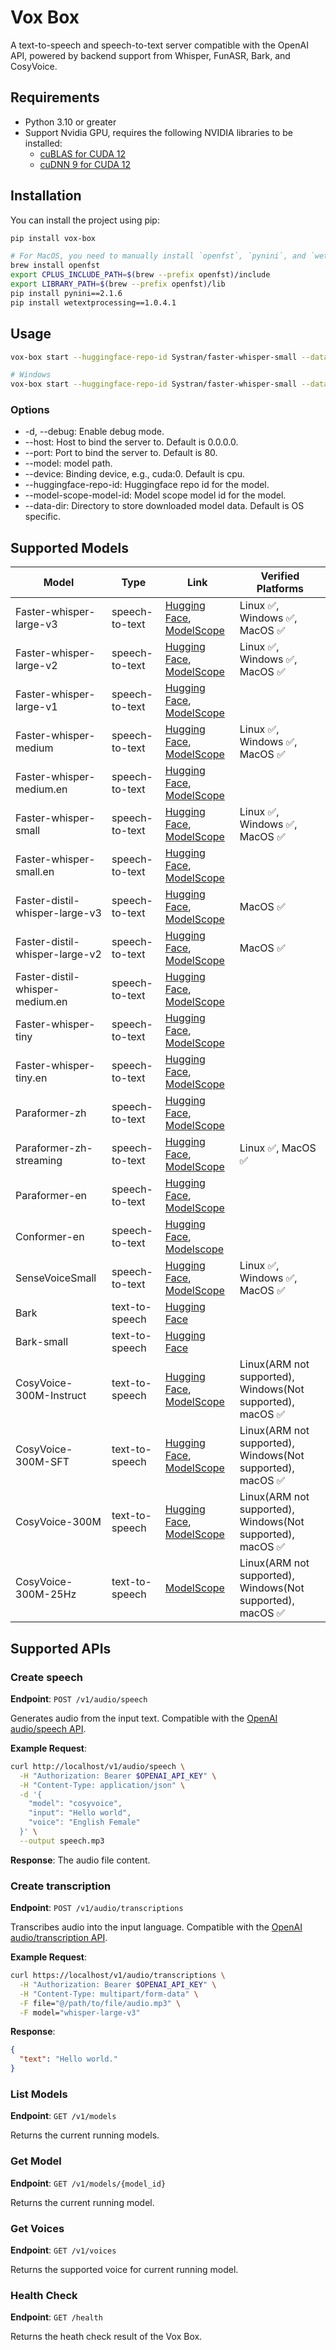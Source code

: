 # Vox Box

A text-to-speech and speech-to-text server compatible with the OpenAI API, powered by backend support from Whisper, FunASR, Bark, and CosyVoice.

## Requirements

- Python 3.10 or greater
- Support Nvidia GPU, requires the following NVIDIA libraries to be installed:
  - [cuBLAS for CUDA 12](https://developer.nvidia.com/cublas)
  - [cuDNN 9 for CUDA 12](https://developer.nvidia.com/cudnn)  

## Installation

You can install the project using pip:

```bash
pip install vox-box

# For MacOS, you need to manually install `openfst`, `pynini`, and `wetextprocessing` after installing `vox-box` to make `cosyvoice` work:
brew install openfst
export CPLUS_INCLUDE_PATH=$(brew --prefix openfst)/include
export LIBRARY_PATH=$(brew --prefix openfst)/lib
pip install pynini==2.1.6
pip install wetextprocessing==1.0.4.1
```

## Usage

```bash
vox-box start --huggingface-repo-id Systran/faster-whisper-small --data-dir ./cache/data-dir --host 0.0.0.0 --port 80

# Windows
vox-box start --huggingface-repo-id Systran/faster-whisper-small --data-dir C:\Users\michelia\AppData\Roaming\vox-box --host 0.0.0.0 --port 8082
```

### Options
- -d, --debug: Enable debug mode.
- --host: Host to bind the server to. Default is 0.0.0.0.
- --port: Port to bind the server to. Default is 80.
- --model: model path.
- --device: Binding device, e.g., cuda:0. Default is cpu.
- --huggingface-repo-id: Huggingface repo id for the model.
- --model-scope-model-id: Model scope model id for the model.
- --data-dir: Directory to store downloaded model data. Default is OS specific.

## Supported Models

| Model                           | Type           | Link                                                                                                                                                                                        | Verified Platforms                                              |
| ------------------------------- | -------------- | ------------------------------------------------------------------------------------------------------------------------------------------------------------------------------------------- | --------------------------------------------------------------- |
| Faster-whisper-large-v3         | speech-to-text | [Hugging Face](https://huggingface.co/Systran/faster-whisper-large-v3), [ModelScope](https://modelscope.cn/models/gpustack/faster-whisper-large-v3)                                         | Linux &#9989;, Windows &#9989;, MacOS &#9989;                   |
| Faster-whisper-large-v2         | speech-to-text | [Hugging Face](https://huggingface.co/Systran/faster-whisper-large-v2), [ModelScope](https://modelscope.cn/models/gpustack/faster-whisper-large-v2)                                         | Linux &#9989;, Windows &#9989;, MacOS &#9989;                   |
| Faster-whisper-large-v1         | speech-to-text | [Hugging Face](https://huggingface.co/Systran/faster-whisper-large-v1), [ModelScope](https://modelscope.cn/models/gpustack/faster-whisper-large-v1)                                         |                                                                 |
| Faster-whisper-medium           | speech-to-text | [Hugging Face](https://huggingface.co/Systran/faster-whisper-medium), [ModelScope](https://modelscope.cn/models/gpustack/faster-whisper-medium)                                             | Linux &#9989;, Windows &#9989;, MacOS &#9989;                   |
| Faster-whisper-medium.en        | speech-to-text | [Hugging Face](https://huggingface.co/Systran/faster-whisper-medium.en), [ModelScope](https://modelscope.cn/models/gpustack/faster-whisper-medium.en)                                       |                                                                 |
| Faster-whisper-small            | speech-to-text | [Hugging Face](https://huggingface.co/Systran/faster-whisper-small), [ModelScope](https://modelscope.cn/models/gpustack/faster-whisper-small)                                               | Linux &#9989;, Windows &#9989;, MacOS &#9989;                   |
| Faster-whisper-small.en         | speech-to-text | [Hugging Face](https://huggingface.co/Systran/faster-whisper-small.en), [ModelScope](https://modelscope.cn/models/gpustack/faster-whisper-small.en)                                         |                                                                 |
| Faster-distil-whisper-large-v3  | speech-to-text | [Hugging Face](https://huggingface.co/Systran/faster-distil-whisper-large-v3), [ModelScope](https://modelscope.cn/models/gpustack/faster-distil-whisper-large-v3)                           | MacOS &#9989;                                                   |
| Faster-distil-whisper-large-v2  | speech-to-text | [Hugging Face](https://huggingface.co/Systran/faster-distil-whisper-large-v2), [ModelScope](https://modelscope.cn/models/gpustack/faster-distil-whisper-large-v2)                           | MacOS &#9989;                                                   |
| Faster-distil-whisper-medium.en | speech-to-text | [Hugging Face](https://huggingface.co/Systran/faster-distil-whisper-medium.en), [ModelScope](https://modelscope.cn/models/gpustack/faster-distil-whisper-medium.en)                         |                                                                 |
| Faster-whisper-tiny             | speech-to-text | [Hugging Face](https://huggingface.co/Systran/faster-whisper-tiny), [ModelScope](https://modelscope.cn/models/gpustack/faster-whisper-tiny)                                                 |                                                                 |
| Faster-whisper-tiny.en          | speech-to-text | [Hugging Face](https://huggingface.co/Systran/faster-whisper-tiny.en), [ModelScope](https://modelscope.cn/models/gpustack/faster-whisper-tiny.en)                                           |                                                                 |
| Paraformer-zh                   | speech-to-text | [Hugging Face](https://huggingface.co/funasr/paraformer-zh), [ModelScope](https://www.modelscope.cn/models/iic/speech_paraformer-large-vad-punc_asr_nat-zh-cn-16k-common-vocab8404-pytorch) |                                                                 |
| Paraformer-zh-streaming         | speech-to-text | [Hugging Face](https://huggingface.co/funasr/paraformer-zh-streaming), [ModelScope](https://modelscope.cn/models/iic/speech_paraformer-large_asr_nat-zh-cn-16k-common-vocab8404-online)     | Linux &#9989;, MacOS &#9989;                                    |
| Paraformer-en                   | speech-to-text | [Hugging Face](https://huggingface.co/funasr/paraformer-en), [ModelScope](https://www.modelscope.cn/models/iic/speech_paraformer-large-vad-punc_asr_nat-en-16k-common-vocab10020)           |                                                                 |
| Conformer-en                    | speech-to-text | [Hugging Face](https://huggingface.co/funasr/conformer-en), [Modelscope](https://modelscope.cn/models/iic/speech_conformer_asr-en-16k-vocab4199-pytorch)                                    |                                                                 |
| SenseVoiceSmall                 | speech-to-text | [Hugging Face](https://huggingface.co/FunAudioLLM/SenseVoiceSmall), [ModelScope](https://www.modelscope.cn/models/iic/SenseVoiceSmall)                                                      | Linux &#9989;, Windows &#9989;, MacOS &#9989;                   |
| Bark                            | text-to-speech | [Hugging Face](https://huggingface.co/suno/bark)                                                                                                                                            |                                                                 |
| Bark-small                      | text-to-speech | [Hugging Face](https://huggingface.co/suno/bark-small)                                                                                                                                      |                                                                 |
| CosyVoice-300M-Instruct         | text-to-speech | [Hugging Face](https://huggingface.co/FunAudioLLM/CosyVoice-300M-Instruct), [ModelScope](https://modelscope.cn/models/iic/CosyVoice-300M-Instruct)                                          | Linux(ARM not supported), Windows(Not supported), macOS &#9989; |
| CosyVoice-300M-SFT              | text-to-speech | [Hugging Face](https://huggingface.co/FunAudioLLM/CosyVoice-300M-SFT), [ModelScope](https://modelscope.cn/models/iic/CosyVoice-300M-SFT)                                                    | Linux(ARM not supported), Windows(Not supported), macOS &#9989; |
| CosyVoice-300M                  | text-to-speech | [Hugging Face](https://huggingface.co/FunAudioLLM/CosyVoice-300M), [ModelScope](https://modelscope.cn/models/iic/CosyVoice-300M)                                                            | Linux(ARM not supported), Windows(Not supported), macOS &#9989; |
| CosyVoice-300M-25Hz             | text-to-speech | [ModelScope](https://modelscope.cn/models/iic/CosyVoice-300M-25Hz)                                                                                                                          | Linux(ARM not supported), Windows(Not supported), macOS &#9989; |

## Supported APIs

### Create speech 

**Endpoint**: `POST /v1/audio/speech`

Generates audio from the input text. Compatible with the [OpenAI audio/speech API](https://platform.openai.com/docs/api-reference/audio/createSpeech).

**Example Request**:
```bash
curl http://localhost/v1/audio/speech \
  -H "Authorization: Bearer $OPENAI_API_KEY" \
  -H "Content-Type: application/json" \
  -d '{
    "model": "cosyvoice",
    "input": "Hello world",
    "voice": "English Female"
  }' \
  --output speech.mp3
```

**Response**:
The audio file content.

### Create transcription 

**Endpoint**: `POST /v1/audio/transcriptions`

Transcribes audio into the input language. Compatible with the [OpenAI audio/transcription API](https://platform.openai.com/docs/api-reference/audio/createTranscription).

**Example Request**:
```bash
curl https://localhost/v1/audio/transcriptions \
  -H "Authorization: Bearer $OPENAI_API_KEY" \
  -H "Content-Type: multipart/form-data" \
  -F file="@/path/to/file/audio.mp3" \
  -F model="whisper-large-v3"
```

**Response**:
```json
{
  "text": "Hello world."
}
```

### List Models

**Endpoint**: `GET /v1/models`

Returns the current running models.

### Get Model

**Endpoint**: `GET /v1/models/{model_id}`

Returns the current running model.

### Get Voices

**Endpoint**: `GET /v1/voices`

Returns the supported voice for current running model.

### Health Check

**Endpoint**: `GET /health`

Returns the heath check result of the Vox Box.


